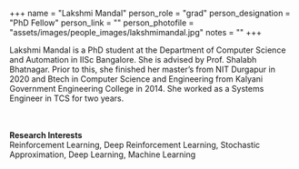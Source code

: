 
+++
name = "Lakshmi Mandal"
person_role = "grad"
person_designation = "PhD Fellow"
person_link = ""
person_photofile = "assets/images/people_images/lakshmimandal.jpg"
notes = ""
+++

Lakshmi Mandal is a PhD student at the Department of Computer Science and Automation in IISc Bangalore. She is advised by Prof. Shalabh Bhatnagar. Prior to this, she finished her master’s from NIT Durgapur in 2020 and Btech in Computer Science and Engineering from Kalyani Government Engineering College in 2014. She worked as a Systems Engineer in TCS for two years.

<br><br><b>Research Interests</b>
<br>
Reinforcement Learning, Deep Reinforcement Learning, Stochastic Approximation, Deep Learning, Machine Learning



